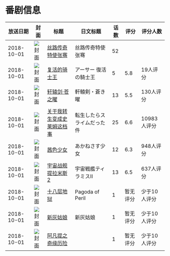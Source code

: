# 番剧信息

|放送日期|封面|标题|日文标题|话数|评分|评分人数|
|---|---|---|---|---|---|---|
|2018-10-01|![封面](https://lain.bgm.tv/pic/cover/c/ba/78/530280_9ua1N.jpg)|[丝路传奇特使张骞](https://bangumi.tv/subject/530280)|丝路传奇特使张骞|52|||
|2018-10-01|![封面](https://lain.bgm.tv/pic/cover/c/56/d2/262889_dzWih.jpg)|[复活的骑士王](https://bangumi.tv/subject/262889)|アーサー 復活の騎士王|5|5.8|19人评分|
|2018-10-01|![封面](https://lain.bgm.tv/pic/cover/c/cb/b2/154771_aR3Rx.jpg)|[轩辕剑·苍之曜](https://bangumi.tv/subject/154771)|軒轅剣・蒼き曜|13|5.5|130人评分|
|2018-10-01|![封面](https://lain.bgm.tv/pic/cover/c/7b/d6/239816_BbNdb.jpg)|[关于我转生变成史莱姆这档事](https://bangumi.tv/subject/239816)|転生したらスライムだった件|25|6.6|10983人评分|
|2018-10-01|![封面](https://lain.bgm.tv/pic/cover/c/6e/f2/241033_xMa48.jpg)|[茜色少女](https://bangumi.tv/subject/241033)|あかねさす少女|12|6.3|948人评分|
|2018-10-01|![封面](https://lain.bgm.tv/pic/cover/c/54/21/251666_DtLq3.jpg)|[宇宙战舰提拉米斯 2](https://bangumi.tv/subject/251666)|宇宙戦艦ティラミスII|13|6.5|637人评分|
|2018-10-01|![封面](https://lain.bgm.tv/pic/cover/c/a8/55/277959_9AIQx.jpg)|[十八层地狱](https://bangumi.tv/subject/277959)|Pagoda of Peril|1|暂无评分|少于10人评分|
|2018-10-01|![封面](https://lain.bgm.tv/pic/cover/c/e9/4c/316261_w6cwh.jpg)|[新灰姑娘](https://bangumi.tv/subject/316261)|新灰姑娘|1|暂无评分|少于10人评分|
|2018-10-01|![封面](https://lain.bgm.tv/pic/cover/c/0c/59/401770_3jtMG.jpg)|[阿凡提之奇缘历险](https://bangumi.tv/subject/401770)||1|暂无评分|少于10人评分|
